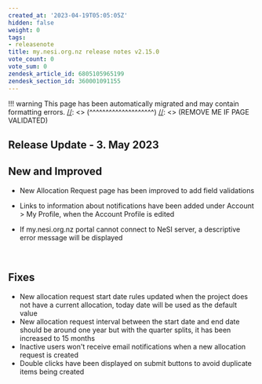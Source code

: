 ```yaml
---
created_at: '2023-04-19T05:05:05Z'
hidden: false
weight: 0
tags:
- releasenote
title: my.nesi.org.nz release notes v2.15.0
vote_count: 0
vote_sum: 0
zendesk_article_id: 6805105965199
zendesk_section_id: 360001091155
---
```




[//]: <> (REMOVE ME IF PAGE VALIDATED)
[//]: <> (vvvvvvvvvvvvvvvvvvvv)
!!! warning
    This page has been automatically migrated and may contain formatting errors.
[//]: <> (^^^^^^^^^^^^^^^^^^^^)
[//]: <> (REMOVE ME IF PAGE VALIDATED)

## Release Update - 3. May 2023

## New and Improved

-   New Allocation Request page has been improved to add field
    validations

-   Links to information about notifications have been added under
    Account &gt; My Profile, when the Account Profile is edited

-   If my.nesi.org.nz portal cannot connect to NeSI server, a
    descriptive error message will be displayed

 

## Fixes

-   New allocation request start date rules updated when the project
    does not have a current allocation, today date will be used as the
    default value
-   New allocation request interval between the start date and end date
    should be around one year but with the quarter splits, it has been
    increased to 15 months
-   Inactive users won't receive email notifications when a new
    allocation request is created
-   Double clicks have been displayed on submit buttons to avoid
    duplicate items being created
